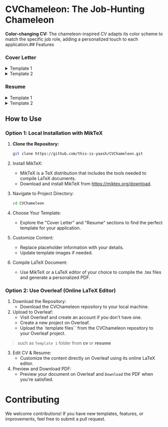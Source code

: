 # CVChameleon: The Job-Hunting Chameleon

**Color-changing CV:** The chameleon-inspired CV adapts its color scheme to match the specific job role, adding a personalized touch to each application.## Features

### Cover Letter

<details>
  <summary>Template 1</summary>

## Template 1 -Minimal
<img src="./Cover Letter/Template 1/output/template 1.png" width="30%" alt="Template 1 -Minimal">
</details>

<details>
  <summary>Template 2</summary>

## Template 2
</details>

### Resume

<details>
  <summary>Template 1</summary>

#### Short - 1 Page
<img src="./Resume/Template 1/output/resume 1.png" width="30%" alt="Template 1">
</details>
<details>
  <summary>Template 2</summary>

#### Short - 1 Page
</details>

## How to Use

### Option 1: Local Installation with MikTeX

1. **Clone the Repository:**
    ```bash
    git clone https://github.com/this-is-yaash/CVChameleon.git
    ```
2. Install MikTeX:
    - MikTeX is a TeX distribution that includes the tools needed to compile LaTeX documents.
    - Download and install MikTeX from https://miktex.org/download.

3. Navigate to Project Directory:
    ```bash
    cd CVChameleon
    ```

4. Choose Your Template:

    - Explore the "Cover Letter" and "Resume" sections to find the perfect template for your application.

5. Customize Content:

    - Replace placeholder information with your details.
    - Update template images if needed.
6. Compile LaTeX Document:

    - Use MikTeX or a LaTeX editor of your choice to compile the .tex files and generate a personalized PDF.

### Option 2: Use Overleaf (Online LaTeX Editor)
1. Download the Repository:
    - Download the CVChameleon repository to your local machine.
2. Upload to Overleaf:
    - Visit Overleaf and create an account if you don't have one.
    - Create a new project on Overleaf.
    - Upload the `template files`` from the CVChameleon repository to your Overleaf project.
> such as `Template 1` folder from **cv** or **resume**

3. Edit CV & Resume:
    - Customize the content directly on Overleaf using its online LaTeX editor.
4. Preview and Download PDF:
    - Preview your document on Overleaf and `Download` the PDF when you're satisfied.

# Contributing
We welcome contributions! If you have new templates, features, or improvements, feel free to submit a pull request.

